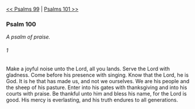 [<< Psalms 99](Psalms%2099.md)  |  [Psalms 101 >>](Psalms%20101.md)

### Psalm 100

*A psalm of praise.*

###### 1
Make a joyful noise unto the Lord, all you lands. Serve the Lord with gladness. Come before his presence with singing. Know that the Lord, he is God. It is he that has made us, and not we ourselves. We are his people and the sheep of his pasture. Enter into his gates with thanksgiving and into his courts with praise. Be thankful unto him and bless his name, for the Lord is good. His mercy is everlasting, and his truth endures to all generations.